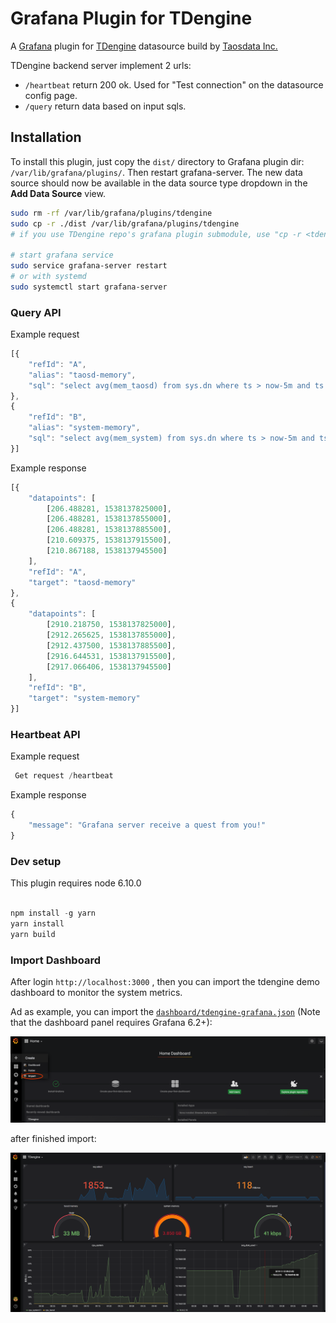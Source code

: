 # Grafana Plugin for TDengine

A [Grafana] plugin for [TDengine] datasource build by [Taosdata Inc.](https://www.taosdata.com)

TDengine backend server implement 2 urls:

* `/heartbeat` return 200 ok. Used for "Test connection" on the datasource config page.
* `/query` return data based on input sqls.

## Installation

To install this plugin, just copy the `dist/` directory to Grafana plugin dir: `/var/lib/grafana/plugins/`. Then restart grafana-server. The new data source should now be available in the data source type dropdown in the **Add Data Source** view.

```sh
sudo rm -rf /var/lib/grafana/plugins/tdengine
sudo cp -r ./dist /var/lib/grafana/plugins/tdengine
# if you use TDengine repo's grafana plugin submodule, use "cp -r <tdengine-extrach-dir>/src/connector/grafanaplugin/dist /var/lib/grafana/plugins/tdengine" instead of above command.

# start grafana service
sudo service grafana-server restart
# or with systemd
sudo systemctl start grafana-server
```

### Query API

Example request

```javascript
[{
    "refId": "A",
    "alias": "taosd-memory",
    "sql": "select avg(mem_taosd) from sys.dn where ts > now-5m and ts < now interval(500a)"
},
{
    "refId": "B",
    "alias": "system-memory",
    "sql": "select avg(mem_system) from sys.dn where ts > now-5m and ts < now interval(500a)"
}]
```

Example response

```javascript
[{
    "datapoints": [
        [206.488281, 1538137825000],
        [206.488281, 1538137855000],
        [206.488281, 1538137885500],
        [210.609375, 1538137915500],
        [210.867188, 1538137945500]
    ],
    "refId": "A",
    "target": "taosd-memory"
},
{
    "datapoints": [
        [2910.218750, 1538137825000],
        [2912.265625, 1538137855000],
        [2912.437500, 1538137885500],
        [2916.644531, 1538137915500],
        [2917.066406, 1538137945500]
    ],
    "refId": "B",
    "target": "system-memory"
}]
```

### Heartbeat API

Example request

```javascript
 Get request /heartbeat
```

Example response

```javascript
{
    "message": "Grafana server receive a quest from you!"
}
```

### Dev setup

This plugin requires node 6.10.0

```javascript

npm install -g yarn
yarn install
yarn build
```

### Import Dashboard

After login `http://localhost:3000` , then you can import the tdengine demo dashboard to monitor the system metrics.

Ad as example, you can import the [`dashboard/tdengine-grafana.json`](dashboard/tdengine-grafana.json) (Note that the dashboard panel requires Grafana 6.2+):

![import_dashboard](./dashboard/import_dashboard.png)

after finished import:

![import_dashboard](/dashboard/tdengine_dashboard.png)

[TDengine]: https://github.com/taosdata/TDengine
[Grafana]: https://grafana.com
